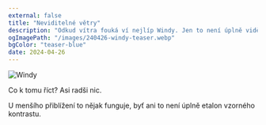 ```yaml
---
external: false
title: "Neviditelné větry"
description: "Odkud vítra fouká ví nejlíp Windy. Jen to není úplně vidět."
ogImagePath: "/images/240426-windy-teaser.webp"
bgColor: "teaser-blue"
date: 2024-04-26
---
```


![Windy](/images/240426-windy.webp)

Co k tomu říct? Asi radši nic.

U menšího přiblížení to nějak funguje, byť ani to není úplně etalon vzorného kontrastu.
